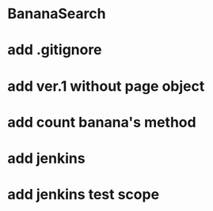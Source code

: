# BananaSearch
# add .gitignore
# add ver.1 without page object
# add count banana's method
# add jenkins
# add jenkins test scope
